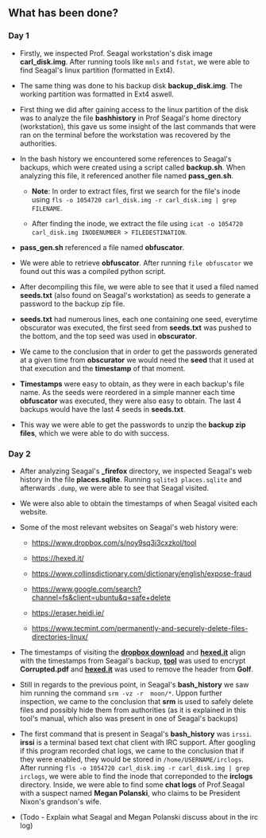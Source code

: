 ## What has been done?

### Day 1

- Firstly, we inspected Prof. Seagal workstation's disk image **carl_disk.img**. After running tools like ```mmls``` and ```fstat```, we were able to find Seagal's linux partition (formatted in Ext4).

- The same thing was done to his backup disk **backup_disk.img**. The working partition was formatted in Ext4 aswell.

- First thing we did after gaining access to the linux partition of the disk was to analyze the file **bashhistory** in Prof Seagal's home directory (workstation), this gave us some insight of the last commands that were ran on the terminal before the workstation was recovered by the authorities.

- In the bash history we encountered some references to Seagal's backups, which were created using a script called **backup.sh**. When analyzing this file, it referenced another file named **pass_gen.sh**.  

    - **Note**: In order to extract files, first we search for the file's inode using ```fls -o 1054720 carl_disk.img -r carl_disk.img | grep FILENAME```.  

    - After finding the inode, we extract the file using ```icat -o 1054720 carl_disk.img INODENUMBER > FILEDESTINATION```.

- **pass_gen.sh** referenced a file named **obfuscator**.

- We were able to retrieve **obfuscator**. After running ```file obfuscator``` we found out this was a compiled python script.

- After decompiling this file, we were able to see that it used a filed named **seeds.txt** (also found on Seagal's workstation) as seeds to generate a password to the backup zip file.

- **seeds.txt** had numerous lines, each one containing one seed, everytime obscurator was executed, the first seed from **seeds.txt** was pushed to the bottom, and the top seed was used in **obscurator**.

- We came to the conclusion that in order to get the passwords generated at a given time from **obscurator** we would need the **seed** that it used at that execution and the **timestamp** of that moment.

- **Timestamps** were easy to obtain, as they were in each backup's file name. As the seeds were reordered in a simple manner each time **obfuscator** was executed, they were also easy to obtain. The last 4 backups would have the last 4 seeds in **seeds.txt**.

- This way we were able to get the passwords to unzip the **backup zip files**, which we were able to do with success.

### Day 2

- After analyzing Seagal's **_firefox** directory, we inspected Seagal's web history in the file  **places.sqlite**. Running ```sqlite3 places.sqlite``` and afterwards ```.dump```, we were able to see that Seagal visited.

- We were also able to obtain the timestamps of when Seagal visited each website.

- Some of the most relevant websites on Seagal's web history were:

    - https://www.dropbox.com/s/noy9sq3i3cxzkol/tool

    - https://hexed.it/

    - https://www.collinsdictionary.com/dictionary/english/expose-fraud

    - https://www.google.com/search?channel=fs&client=ubuntu&q=safe+delete

    - https://eraser.heidi.ie/

    - https://www.tecmint.com/permanently-and-securely-delete-files-directories-linux/

- The timestamps of visiting the [**dropbox download**](https://www.dropbox.com/s/noy9sq3i3cxzkol/tool) and [**hexed.it**](https://hexed.it/) align with the timestamps from Seagal's backup, [**tool**]((https://www.dropbox.com/s/noy9sq3i3cxzkol/tool)) was used to encrypt **Corrupted.pdf** and [**hexed.it**](https://hexed.it/) was used to remove the header from **Golf**.

- Still in regards to the previous point, in Seagal's **bash_history** we saw him running the command ```srm -vz -r  moon/*```. Uppon further inspection, we came to the conclusion that **srm** is used to safely delete files and possibly hide them from authorities (as it is explained in this tool's manual, which also was present in one of Seagal's backups)

- The first command that is present in Seagal's **bash_history** was ```irssi```. **irssi** is a terminal based text chat client with IRC support. After googling if this program recorded chat logs, we came to the conclusion that if they were enabled, they would be stored in ```/home/USERNAME/irclogs```. After running ```fls -o 1054720 carl_disk.img -r carl_disk.img | grep irclogs```, we were able to find the inode that correponded to the **irclogs** directory. Inside, we were able to find some **chat logs** of Prof.Seagal with a suspect named **Megan Polanski**, who claims to be President Nixon's grandson's wife.

- (Todo - Explain what Seagal and Megan Polanski discuss about in the irc log)